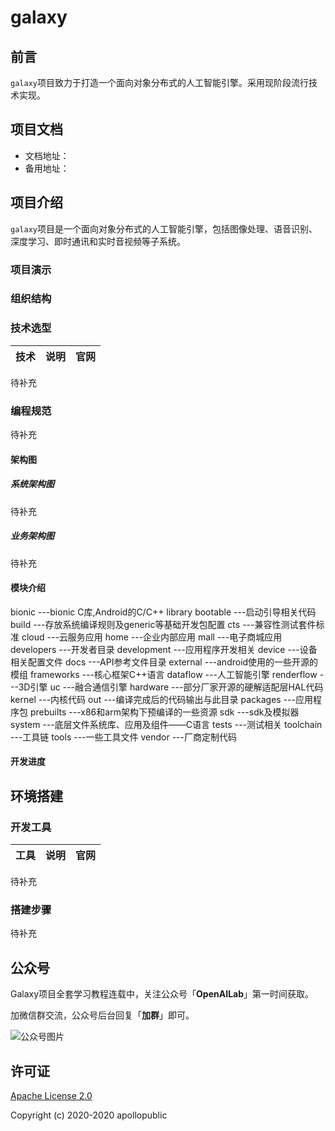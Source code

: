 # galaxy

## 前言

`galaxy`项目致力于打造一个面向对象分布式的人工智能引擎。采用现阶段流行技术实现。

## 项目文档

- 文档地址：
- 备用地址：

## 项目介绍

`galaxy`项目是一个面向对象分布式的人工智能引擎，包括图像处理、语音识别、深度学习、即时通讯和实时音视频等子系统。

### 项目演示

### 组织结构


### 技术选型

| 技术                 | 说明                | 官网                                                 |
| -------------------- | ------------------- | ---------------------------------------------------- |
待补充

### 编程规范
待补充

#### 架构图

##### 系统架构图
待补充

##### 业务架构图
待补充

#### 模块介绍
bionic                   ---bionic C库,Android的C/C++ library
bootable                 ---启动引导相关代码
build                    ---存放系统编译规则及generic等基础开发包配置
cts                      ---兼容性测试套件标准
cloud                    ---云服务应用
  home                   ---企业内部应用
  mall                   ---电子商城应用
developers               ---开发者目录
development              ---应用程序开发相关
device                   ---设备相关配置文件
docs                     ---API参考文件目录
external                 ---android使用的一些开源的模组
frameworks               ---核心框架C++语言
  dataflow               ---人工智能引擎
  renderflow             ---3D引擎
  uc                     ---融合通信引擎
hardware                 ---部分厂家开源的硬解适配层HAL代码
kernel                   ---内核代码
out                      ---编译完成后的代码输出与此目录
packages                 ---应用程序包
prebuilts                ---x86和arm架构下预编译的一些资源
sdk                      ---sdk及模拟器
system                   ---底层文件系统库、应用及组件——C语言
tests                    ---测试相关
toolchain                ---工具链
tools                    ---一些工具文件
vendor                   ---厂商定制代码

#### 开发进度



## 环境搭建

### 开发工具

| 工具          | 说明                | 官网                                            |
| ------------- | ------------------- | ----------------------------------------------- |
待补充

### 搭建步骤
待补充

## 公众号
Galaxy项目全套学习教程连载中，关注公众号「**OpenAILab**」第一时间获取。

加微信群交流，公众号后台回复「**加群**」即可。

![公众号图片](https://github.com/apollopublic/dataflow/master/docs/qrcode_for_apollopublic.jpg)


## 许可证

[Apache License 2.0](https://github.com/apollopublic/dataflow/master/LICENSE)

Copyright (c) 2020-2020 apollopublic


